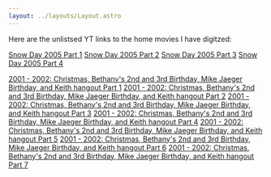 ```yaml
---
layout: ../layouts/Layout.astro
---
```

<!-- Markdown Preview - https://dillinger.io/ -->

Here are the unlistsed YT links to the home movies I have digitzed:

[Snow Day 2005 Part 1](https://youtu.be/6hgwaKPSrfI)
[Snow Day 2005 Part 2](https://youtu.be/-G6a7ZbMLgE)
[Snow Day 2005 Part 3](https://youtu.be/dCWUSxisAIA)
[Snow Day 2005 Part 4](https://youtu.be/zOrOiktPeLQ)

[2001 - 2002: Christmas, Bethany's 2nd and 3rd Birthday, Mike Jaeger Birthday, and Keith hangout Part 1](https://youtu.be/FETpA9MEYs4)
[2001 - 2002: Christmas, Bethany's 2nd and 3rd Birthday, Mike Jaeger Birthday, and Keith hangout Part 2](https://youtu.be/0V0nuZiVGng)
[2001 - 2002: Christmas, Bethany's 2nd and 3rd Birthday, Mike Jaeger Birthday, and Keith hangout Part 3](https://youtu.be/teYUIm_rUpA)
[2001 - 2002: Christmas, Bethany's 2nd and 3rd Birthday, Mike Jaeger Birthday, and Keith hangout Part 4](https://youtu.be/eNy12AA0O94)
[2001 - 2002: Christmas, Bethany's 2nd and 3rd Birthday, Mike Jaeger Birthday, and Keith hangout Part 5](https://youtu.be/MgPVpyCfKoc)
[2001 - 2002: Christmas, Bethany's 2nd and 3rd Birthday, Mike Jaeger Birthday, and Keith hangout Part 6](https://youtu.be/skqZ3YPDMk0)
[2001 - 2002: Christmas, Bethany's 2nd and 3rd Birthday, Mike Jaeger Birthday, and Keith hangout Part 7](https://youtu.be/RpVTI41xu0k)
